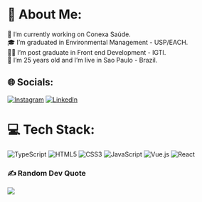 # 💫 About Me:
💼 I’m currently working on Conexa Saúde.<br>🎓 I’m graduated in Environmental Management - USP/EACH.<br>👨‍🎓  I’m post graduate in Front end Development - IGTI.<br>🔭 I’m 25 years old and I’m live in Sao Paulo - Brazil.


## 🌐 Socials:
[![Instagram](https://img.shields.io/badge/Instagram-%23E4405F.svg?logo=Instagram&logoColor=white)](https://instagram.com/raffavm) [![LinkedIn](https://img.shields.io/badge/LinkedIn-%230077B5.svg?logo=linkedin&logoColor=white)](https://linkedin.com/in/rafael-vm) 

# 💻 Tech Stack:
![TypeScript](https://img.shields.io/badge/typescript-%23007ACC.svg?style=flat&logo=typescript&logoColor=white) ![HTML5](https://img.shields.io/badge/html5-%23E34F26.svg?style=flat&logo=html5&logoColor=white) ![CSS3](https://img.shields.io/badge/css3-%231572B6.svg?style=flat&logo=css3&logoColor=white) ![JavaScript](https://img.shields.io/badge/javascript-%23323330.svg?style=flat&logo=javascript&logoColor=%23F7DF1E) ![Vue.js](https://img.shields.io/badge/vuejs-%2335495e.svg?style=flat&logo=vuedotjs&logoColor=%234FC08D) ![React](https://img.shields.io/badge/react-%2320232a.svg?style=flat&logo=react&logoColor=%2361DAFB)

### ✍️ Random Dev Quote
![](https://quotes-github-readme.vercel.app/api?type=horizontal&theme=radical)
